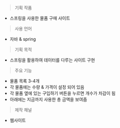 
> 기획 작품 

- 스프링을 사용한 물품 구매 사이트

> 사용 언어

- 자바 & spring

> 기획  목적

- 스프링을 활용하여 데이터를 다루는 사이트 구현

> 주요 기능

- 물품 목록 3-4개
- 각 물품에는 수량 & 가격이 설정 되어 있음
- 각 물품 옆에 있는 구입하기 버튼을 누르면 개수가 차감이 됨
- 아래에는 지금까지 사용한 총 금액을 보여줌


> 제작 채널

- 웹사이트 

